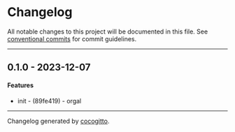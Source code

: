 # Changelog
All notable changes to this project will be documented in this file. See [conventional commits](https://www.conventionalcommits.org/) for commit guidelines.

- - -
## 0.1.0 - 2023-12-07
#### Features
- init - (89fe419) - orgal
- - -

Changelog generated by [cocogitto](https://github.com/cocogitto/cocogitto).